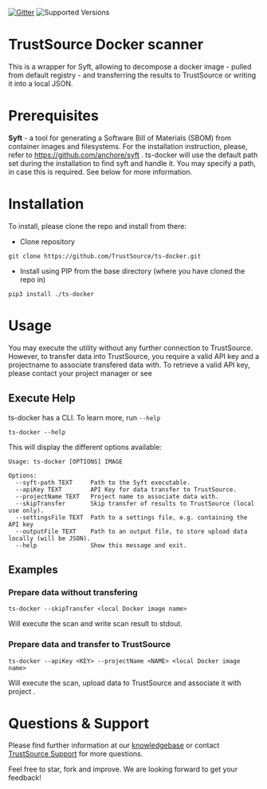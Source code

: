 [![Gitter](https://badges.gitter.im/TrustSource/community.svg)](https://gitter.im/TrustSource/community?utm_source=badge&utm_medium=badge&utm_campaign=pr-badge)
![Supported Versions](https://img.shields.io/badge/Python-3.7,%203.8-blue)

# TrustSource Docker scanner

This is a wrapper for Syft, allowing to decompose a docker image - pulled from default registry - and transferring the results to TrustSource or writing it into a local JSON.

# Prerequisites

**Syft** - a tool for generating a Software Bill of Materials (SBOM) from container images and filesystems. 
For the installation instruction, please, refer to https://github.com/anchore/syft . ts-docker will use the default path set during the installation to find syft and handle it. You may specify a path, in case this is required. See below for more information.

# Installation

To install, please clone the repo and install from there:

- Clone repository
```shell
git clone https://github.com/TrustSource/ts-docker.git
```

- Install using PIP from the base directory (where you have cloned the repo in)
```shell
pip3 install ./ts-docker 
```

# Usage

You may execute the utility without any further connection to TrustSource. However, to transfer data into TrustSource, you require a valid API key and a projectname to associate transfered data with. To retrieve a valid API key, please contact your project manager or see 

## Execute Help

ts-docker has a CLI. To learn more, run `--help`
```shell
ts-docker --help
```
This will display the different options available:
```shell
Usage: ts-docker [OPTIONS] IMAGE

Options:
  --syft-path TEXT     Path to the Syft executable.
  --apiKey TEXT        API Key for data transfer to TrustSource.
  --projectName TEXT   Project name to associate data with.
  --skipTransfer       Skip transfer of results to TrustSource (local use only).
  --settingsFile TEXT  Path to a settings file, e.g. containing the API key
  --outputFile TEXT    Path to an output file, to store upload data locally (will be JSON).
  --help               Show this message and exit. 
```

## Examples

### Prepare data without transfering 

```shell
ts-docker --skipTransfer <local Docker image name> 
```
Will execute the scan and write scan result to stdout.

### Prepare data and transfer to TrustSource  

```shell
ts-docker --apiKey <KEY> --projectName <NAME> <local Docker image name> 
```
Will execute the scan, upload data to TrustSource and associate it with project <NAME>.

# Questions & Support

Please find further information at our [knowledgebase](https://support.trustsource.io) or contact [TrustSource Support](mailto:support@trustsource.io) for more questions.

Feel free to star, fork and improve. We are looking forward to get your feedback!
